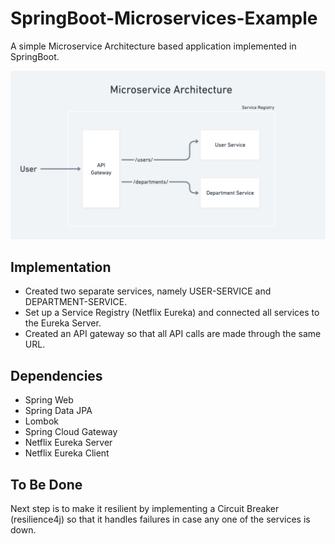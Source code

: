 # SpringBoot-Microservices-Example

A simple Microservice Architecture based application implemented in SpringBoot.    

<img src="architecture.png" width="700">

## Implementation

- Created two separate services, namely USER-SERVICE and DEPARTMENT-SERVICE.
- Set up a Service Registry (Netflix Eureka) and connected all services to the Eureka Server.
- Created an API gateway so that all API calls are made through the same URL.

## Dependencies

- Spring Web
- Spring Data JPA
- Lombok
- Spring Cloud Gateway
- Netflix Eureka Server
- Netflix Eureka Client

## To Be Done

Next step is to make it resilient by implementing a Circuit Breaker (resilience4j) so that it handles failures in case any one of the services is down.
